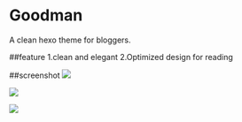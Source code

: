 # Goodman
A clean hexo theme for bloggers.

##feature
1.clean and elegant
2.Optimized design for reading

##screenshot
![](http://image.bt0.com/other/hexo-goodman.png)

![](http://image.bt0.com/other/hexo-m1.png)

![](http://image.bt0.com/other/hexo-m4.png)
